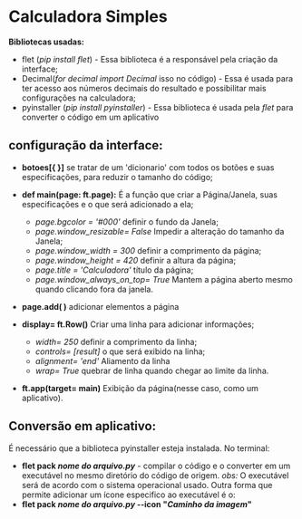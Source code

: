 # **Calculadora Simples**

**Bibliotecas usadas:** 
- flet (*pip install flet*) - Essa biblioteca é a responsável pela criação da interface;
- Decimal(*for decimal import Decimal* isso no código) - Essa é usada para ter acesso aos números decimais do resultado e possibilitar mais configurações na calculadora;
- pyinstaller (*pip install pyinstaller*) -  Essa biblioteca é usada pela *flet* para converter o código em um aplicativo

## configuração da interface:
- **botoes[{  }]** se tratar de um 'dicionario' com todos os botões e suas especificações, para reduzir o tamanho do código;

- **def main(page: ft.page):** É a função que criar a Página/Janela, suas especificações e o que será adicionado a ela;
   - *page.bgcolor = '#000'* definir o fundo da Janela;
   - *page.window_resizable= False* Impedir a alteração do tamanho da Janela; 
   - *page.window_width = 300* definir a comprimento da página;
   - *page.window_height = 420* definir a altura da página;
   - *page.title = 'Calculadora'* título da página;
   - *page.window_always_on_top= True* Mantem a página aberto mesmo quando clicando fora da janela.

- **page.add( )** adicionar elementos a página

- **display= ft.Row()** Criar uma linha para adicionar informações;
   - *width= 250* definir a comprimento da linha;
   - *controls= [result]* o que será exibido na linha;
   - *alignment= 'end'* Aliamento da linha
   - *wrap= True* quebrar de linha quando chegar ao limite da linha.

- **ft.app(target= main)** Exibição da página(nesse caso, como um aplicativo).

## Conversão em aplicativo:
É necessário que a biblioteca pyinstaller esteja instalada.
No terminal:
- **flet pack *nome do arquivo.py*** - compilar o código e o converter em um executável no mesmo diretório do código de origem. *obs:* O executável será de acordo com o sistema operacional usado.
Outra forma que permite adicionar um ícone especifico ao executável é o:
- **flet pack *nome do arquivo.py* --icon "*Caminho da imagem*"**
